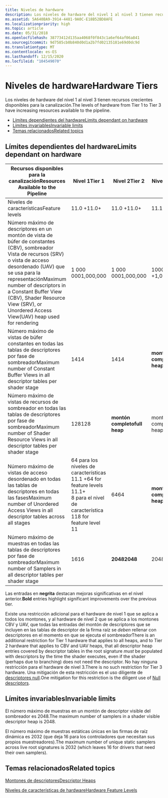 ```yaml
---
title: Niveles de hardware
description: Los niveles de hardware del nivel 1 al nivel 3 tienen recursos crecientes disponibles para la canalización.
ms.assetid: 5A640BA9-3914-4481-9A0C-E18B52BD8AFE
ms.localizationpriority: high
ms.topic: article
ms.date: 05/31/2018
ms.openlocfilehash: 38773412d135aa4068f0f843c1a6ef64af06a841
ms.sourcegitcommit: 9d7585cb0b840d0d1a2b7fd02135181e69d0dc9d
ms.translationtype: MT
ms.contentlocale: es-ES
ms.lasthandoff: 12/15/2020
ms.locfileid: "104549070"
---
```

# <a name="hardware-tiers"></a><span data-ttu-id="e028d-103">Niveles de hardware</span><span class="sxs-lookup"><span data-stu-id="e028d-103">Hardware Tiers</span></span>

<span data-ttu-id="e028d-104">Los niveles de hardware del nivel 1 al nivel 3 tienen recursos crecientes disponibles para la canalización.</span><span class="sxs-lookup"><span data-stu-id="e028d-104">The levels of hardware from Tier 1 to Tier 3 have increasing resources available to the pipeline.</span></span>

-   [<span data-ttu-id="e028d-105">Límites dependientes del hardware</span><span class="sxs-lookup"><span data-stu-id="e028d-105">Limits dependant on hardware</span></span>](#limits-dependant-on-hardware)
-   [<span data-ttu-id="e028d-106">Límites invariables</span><span class="sxs-lookup"><span data-stu-id="e028d-106">Invariable limits</span></span>](#invariable-limits)
-   [<span data-ttu-id="e028d-107">Temas relacionados</span><span class="sxs-lookup"><span data-stu-id="e028d-107">Related topics</span></span>](#related-topics)

## <a name="limits-dependant-on-hardware"></a><span data-ttu-id="e028d-108">Límites dependientes del hardware</span><span class="sxs-lookup"><span data-stu-id="e028d-108">Limits dependant on hardware</span></span>



| <span data-ttu-id="e028d-109">Recursos disponibles para la canalización</span><span class="sxs-lookup"><span data-stu-id="e028d-109">Resources Available to the Pipeline</span></span>                                                                                                              | <span data-ttu-id="e028d-110">Nivel 1</span><span class="sxs-lookup"><span data-stu-id="e028d-110">Tier 1</span></span>                                                                   | <span data-ttu-id="e028d-111">Nivel 2</span><span class="sxs-lookup"><span data-stu-id="e028d-111">Tier 2</span></span>        | <span data-ttu-id="e028d-112">Nivel 3</span><span class="sxs-lookup"><span data-stu-id="e028d-112">Tier 3</span></span>        |
|--------------------------------------------------------------------------------------------------------------------------------------------------|--------------------------------------------------------------------------|---------------|---------------|
| <span data-ttu-id="e028d-113">Niveles de características</span><span class="sxs-lookup"><span data-stu-id="e028d-113">Feature levels</span></span>                                                                                                                                   | <span data-ttu-id="e028d-114">11.0 +</span><span class="sxs-lookup"><span data-stu-id="e028d-114">11.0+</span></span>                                                                    | <span data-ttu-id="e028d-115">11.0 +</span><span class="sxs-lookup"><span data-stu-id="e028d-115">11.0+</span></span>         | <span data-ttu-id="e028d-116">11.1 +</span><span class="sxs-lookup"><span data-stu-id="e028d-116">11.1+</span></span>         |
| <span data-ttu-id="e028d-117">Número máximo de descriptores en un montón de vista de búfer de constantes (CBV), sombreador Vista de recursos (SRV) o vista de acceso desordenado (UAV) que se usa para la representación</span><span class="sxs-lookup"><span data-stu-id="e028d-117">Maximum number of descriptors in a Constant Buffer View (CBV), Shader Resource View (SRV), or Unordered Access View(UAV) heap used for rendering</span></span> | <span data-ttu-id="e028d-118">1 000 000</span><span class="sxs-lookup"><span data-stu-id="e028d-118">1,000,000</span></span>                                                                | <span data-ttu-id="e028d-119">1 000 000</span><span class="sxs-lookup"><span data-stu-id="e028d-119">1,000,000</span></span>     | <span data-ttu-id="e028d-120">1000000 +</span><span class="sxs-lookup"><span data-stu-id="e028d-120">1,000,000+</span></span>    |
| <span data-ttu-id="e028d-121">Número máximo de vistas de búfer constantes en todas las tablas de descriptores por fase de sombreador</span><span class="sxs-lookup"><span data-stu-id="e028d-121">Maximum number of Constant Buffer Views in all descriptor tables per shader stage</span></span>                                                                | <span data-ttu-id="e028d-122">14</span><span class="sxs-lookup"><span data-stu-id="e028d-122">14</span></span>                                                                       | <span data-ttu-id="e028d-123">14</span><span class="sxs-lookup"><span data-stu-id="e028d-123">14</span></span>            | <span data-ttu-id="e028d-124">**montón completo**</span><span class="sxs-lookup"><span data-stu-id="e028d-124">**full heap**</span></span> |
| <span data-ttu-id="e028d-125">Número máximo de vistas de recursos de sombreador en todas las tablas de descriptores por fase de sombreador</span><span class="sxs-lookup"><span data-stu-id="e028d-125">Maximum number of Shader Resource Views in all descriptor tables per shader stage</span></span>                                                                | <span data-ttu-id="e028d-126">128</span><span class="sxs-lookup"><span data-stu-id="e028d-126">128</span></span>                                                                      | <span data-ttu-id="e028d-127">**montón completo**</span><span class="sxs-lookup"><span data-stu-id="e028d-127">**full heap**</span></span> | <span data-ttu-id="e028d-128">montón completo</span><span class="sxs-lookup"><span data-stu-id="e028d-128">full heap</span></span>     |
| <span data-ttu-id="e028d-129">Número máximo de vistas de acceso desordenado en todas las tablas de descriptores en todas las fases</span><span class="sxs-lookup"><span data-stu-id="e028d-129">Maximum number of Unordered Access Views in all descriptor tables across all stages</span></span>                                                              | <span data-ttu-id="e028d-130">64 para los niveles de características 11.1 +</span><span class="sxs-lookup"><span data-stu-id="e028d-130">64 for feature levels 11.1+</span></span><br/> <span data-ttu-id="e028d-131">8 para el nivel de característica 11</span><span class="sxs-lookup"><span data-stu-id="e028d-131">8 for feature level 11</span></span><br/> | <span data-ttu-id="e028d-132">64</span><span class="sxs-lookup"><span data-stu-id="e028d-132">64</span></span>            | <span data-ttu-id="e028d-133">**montón completo**</span><span class="sxs-lookup"><span data-stu-id="e028d-133">**full heap**</span></span> |
| <span data-ttu-id="e028d-134">Número máximo de muestras en todas las tablas de descriptores por fase de sombreador</span><span class="sxs-lookup"><span data-stu-id="e028d-134">Maximum number of Samplers in all descriptor tables per shader stage</span></span>                                                                             | <span data-ttu-id="e028d-135">16</span><span class="sxs-lookup"><span data-stu-id="e028d-135">16</span></span>                                                                       | <span data-ttu-id="e028d-136">**2048**</span><span class="sxs-lookup"><span data-stu-id="e028d-136">**2048**</span></span> | <span data-ttu-id="e028d-137">2048</span><span class="sxs-lookup"><span data-stu-id="e028d-137">2048</span></span>     |



 

<span data-ttu-id="e028d-138">Las entradas en **negrita** destacan mejoras significativas en el nivel anterior.</span><span class="sxs-lookup"><span data-stu-id="e028d-138">**Bold** entries highlight significant improvements over the previous tier.</span></span>

<span data-ttu-id="e028d-139">Existe una restricción adicional para el hardware de nivel 1 que se aplica a todos los montones, y al hardware de nivel 2 que se aplica a los montones CBV y UAV, que todas las entradas del montón de descriptores que se incluyen en las tablas de descriptor de la firma raíz se *deben* rellenar con descriptores en el momento en que se ejecuta el sombreador</span><span class="sxs-lookup"><span data-stu-id="e028d-139">There is an additional restriction for Tier 1 hardware that applies to all heaps, and to Tier 2 hardware that applies to CBV and UAV heaps, that all descriptor heap entries covered by descriptor tables in the root signature *must* be populated with descriptors by the time the shader executes, even if the shader (perhaps due to branching) does not need the descriptor.</span></span> <span data-ttu-id="e028d-140">No hay ninguna restricción para el hardware de nivel 3.</span><span class="sxs-lookup"><span data-stu-id="e028d-140">There is no such restriction for Tier 3 hardware.</span></span> <span data-ttu-id="e028d-141">Una mitigación de esta restricción es el uso diligente de [descriptores null](descriptors.md).</span><span class="sxs-lookup"><span data-stu-id="e028d-141">One mitigation for this restriction is the diligent use of [Null descriptors](descriptors.md).</span></span>

## <a name="invariable-limits"></a><span data-ttu-id="e028d-142">Límites invariables</span><span class="sxs-lookup"><span data-stu-id="e028d-142">Invariable limits</span></span>

<span data-ttu-id="e028d-143">El número máximo de muestras en un montón de descriptor visible del sombreador es 2048.</span><span class="sxs-lookup"><span data-stu-id="e028d-143">The maximum number of samplers in a shader visible descriptor heap is 2048.</span></span>

<span data-ttu-id="e028d-144">El número máximo de muestras estáticas únicas en las firmas de raíz dinámica es 2032 (que deja 16 para los controladores que necesitan sus propios muestreadores).</span><span class="sxs-lookup"><span data-stu-id="e028d-144">The maximum number of unique static samplers across live root signatures is 2032 (which leaves 16 for drivers that need their own samplers).</span></span>

## <a name="related-topics"></a><span data-ttu-id="e028d-145">Temas relacionados</span><span class="sxs-lookup"><span data-stu-id="e028d-145">Related topics</span></span>

<dl> <dt>

[<span data-ttu-id="e028d-146">Montones de descriptores</span><span class="sxs-lookup"><span data-stu-id="e028d-146">Descriptor Heaps</span></span>](descriptor-heaps.md)
</dt> <dt>

[<span data-ttu-id="e028d-147">Niveles de características de hardware</span><span class="sxs-lookup"><span data-stu-id="e028d-147">Hardware Feature Levels</span></span>](hardware-feature-levels.md)
</dt> </dl>

 

 





